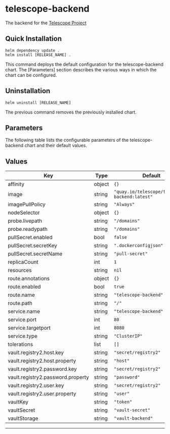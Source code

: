 # telescope-backend

The backend for the [Telescope Project](https://rh-telescope.github.io/)

## Quick Installation

```shell
helm dependency update .
helm install [RELEASE_NAME] .
```

This command deploys the default configuration for the telescope-backend chart. The [Parameters] section describes the various ways in which the chart can be configured.

## Uninstallation

```shell
helm uninstall [RELEASE_NAME]
```

The previous command removes the previously installed chart.

## Parameters

The following table lists the configurable parameters of the telescope-backend chart and their default values.

## Values

| Key | Type | Default | Description |
|-----|------|---------|-------------|
| affinity | object | `{}` |  |
| image | string | `"quay.io/telescope/telescope-backend:latest"` |  |
| imagePullPolicy | string | `"Always"` |  |
| nodeSelector | object | `{}` |  |
| probe.livepath | string | `"/domains"` |  |
| probe.readypath | string | `"/domains"` |  |
| pullSecret.enabled | bool | `false` |  |
| pullSecret.secretKey | string | `".dockerconfigjson"` |  |
| pullSecret.secretName | string | `"pull-secret"` |  |
| replicaCount | int | `1` |  |
| resources | string | `nil` |  |
| route.annotations | object | `{}` |  |
| route.enabled | bool | `true` |  |
| route.name | string | `"telescope-backend"` |  |
| route.path | string | `"/"` |  |
| service.name | string | `"telescope-backend"` |  |
| service.port | int | `80` |  |
| service.targetport | int | `8080` |  |
| service.type | string | `"ClusterIP"` |  |
| tolerations | list | `[]` |  |
| vault.registry2.host.key | string | `"secret/registry2"` |  |
| vault.registry2.host.property | string | `"host"` |  |
| vault.registry2.password.key | string | `"secret/registry2"` |  |
| vault.registry2.password.property | string | `"password"` |  |
| vault.registry2.user.key | string | `"secret/registry2"` |  |
| vault.registry2.user.property | string | `"user"` |  |
| vaultKey | string | `"token"` |  |
| vaultSecret | string | `"vault-secret"` |  |
| vaultStorage | string | `"vault-backend"` |  |

----------------------------------------------

